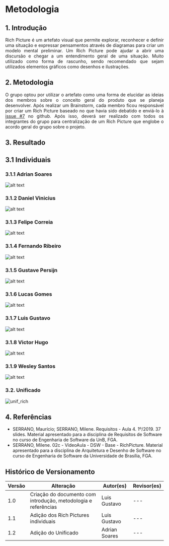# Metodologia

## 1. Introdução

<p style="text-align: justify;">
Rich Picture é um artefato visual que permite explorar, reconhecer e definir uma situação e expressar pensamentos através de diagramas para criar um modelo mental preliminar. Um Rich Picture pode ajudar a abrir uma discursão e chegar a um entendimento geral de uma situação. Muito utilizado como forma de rascunho, sendo recomendado que sejam utilizados elementos gráficos como desenhos e ilustrações.
</p>

## 2. Metodologia

<p style="text-align: justify;">
O grupo optou por utilizar o artefato como uma forma de elucidar as ideias dos membros sobre o conceito geral do produto que se planeja desenvolver. Após realizar um Brainstorm, cada membro ficou responsável por criar um Rich Picture baseado no que havia sido debatido e enviá-lo à <a href="https://github.com/UnBArqDsw2022-1/2022_1_grupo5/issues/7">issue #7</a> no github. Após isso, deverá ser realizado com todos os integrantes do grupo para centralização de um Rich Picture que englobe o acordo geral do grupo sobre o projeto.
</p>

## 3. Resultado

## 3.1 Individuais

### 3.1.1 Adrian Soares

![alt text](../../../assets/richpicture/adriansoares.jpeg)

### 3.1.2 Daniel Vinicius

![alt text](../../../assets/richpicture/danielvinicius.jpeg)

### 3.1.3 Felipe Correia

![alt text](../../../assets/richpicture/felipecorreia.jpeg)

### 3.1.4 Fernando Ribeiro

![alt text](../../../assets/richpicture/fernandoribeiro.jpeg)

### 3.1.5 Gustave Persijn

![alt text](../../../assets/richpicture/gustavepersijn.jpeg)

### 3.1.6 Lucas Gomes

![alt text](../../../assets/richpicture/lucasgomes.jpeg)

### 3.1.7 Luis Gustavo

![alt text](../../../assets/richpicture/luisgustavo.png)

### 3.1.8 Victor Hugo

![alt text](../../../assets/richpicture/victorhugo.png)

### 3.1.9 Wesley Santos

![alt text](../../../assets/richpicture/wesleysantos.jpeg)

### 3.2. Unificado

![unif_rich](../../../assets/richpicture/RichPictureFinal.png)

## 4. Referências

- SERRANO, Maurício; SERRANO, Milene. Requisitos - Aula 4. 1º/2019. 37 slides. Material apresentado para a disciplina de Requisitos de Software no curso de Engenharia de Software da UnB, FGA.
- SERRANO, Milene. 02c - VídeoAula - DSW - Base - RichPicture. Material apresentado para a disciplina de Arquitetura e Desenho de Software no curso de Engenharia de Software da Universidade de Brasília, FGA.

## Histórico de Versionamento

| Versão | Alteração                                                      | Autor(es)     | Revisor(es) |
| ------ | -------------------------------------------------------------- | ------------- | ----------- |
| 1.0    | Criação do documento com introdução, metodologia e referências | Luis Gustavo  | ---         |
| 1.1    | Adição dos Rich Pictures individuais                           | Luis Gustavo  | ---         |
| 1.2    | Adição do Unificado                                            | Adrian Soares | ---         |
